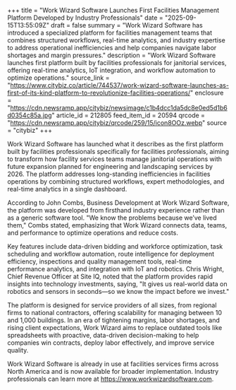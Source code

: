 +++
title = "Work Wizard Software Launches First Facilities Management Platform Developed by Industry Professionals"
date = "2025-09-15T13:55:09Z"
draft = false
summary = "Work Wizard Software has introduced a specialized platform for facilities management teams that combines structured workflows, real-time analytics, and industry expertise to address operational inefficiencies and help companies navigate labor shortages and margin pressures."
description = "Work Wizard Software launches first platform built by facilities professionals for janitorial services, offering real-time analytics, IoT integration, and workflow automation to optimize operations."
source_link = "https://www.citybiz.co/article/744537/work-wizard-software-launches-as-first-of-its-kind-platform-to-revolutionize-facilities-operations/"
enclosure = "https://cdn.newsramp.app/citybiz/newsimage/c1b4dcc1da5dc8e0ed5d1b6d0354c85a.jpg"
article_id = 212805
feed_item_id = 20594
qrcode = "https://cdn.newsramp.app/citybiz/qrcode/259/15/icon8OOz.webp"
source = "citybiz"
+++

<p>Work Wizard Software has launched what it describes as the first platform built by facilities professionals specifically for facilities professionals, aiming to transform how facility services teams manage janitorial operations with future expansion planned for engineering and landscaping services by 2026. The platform addresses long-standing inefficiencies in facilities operations by combining structured workflows, expert methodologies, and real-time analytics in a single dashboard.</p><p>According to John Combs, Business Development at Work Wizard Software, the platform was developed from firsthand industry experience rather than as a generic software tool. "We know the problems because we’ve lived them," Combs stated, emphasizing that Work Wizard connects data, teams, and performance to optimize operations and reduce costs.</p><p>Key features include data-driven bidding and workforce optimization, task scheduling and workflow automation, route intelligence for deployment efficiency, inspections and quality management tools, real-time performance analytics, and integration with IoT and robotics. Chris Wright, Chief Revenue Officer at Site IQ, noted that the platform provides rapid insights into technology investments, saying, "It gives us real-world data on robotics and sensors in seconds—so we know the impact before we invest."</p><p>The platform is designed for service providers of all sizes, from regional firms to national contractors, offering scalability for managing between 10 and 1,000 buildings. In an era of tightening margins, labor shortages, and rising client expectations, Work Wizard aims to replace outdated tools like spreadsheets with proactive, data-driven decision-making to help companies win contracts, deploy labor effectively, and improve service quality.</p><p>Work Wizard Software is already in use at facilities services firms across North America and is now available for broader implementation. Industry professionals can learn more at <a href="https://www.workwizardsoftware.com" rel="nofollow" target="_blank">https://www.workwizardsoftware.com</a>.</p>